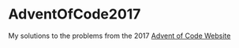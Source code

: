 # AdventOfCode2017
My solutions to the problems from the 2017 [Advent of Code Website](http://adventofcode.com/2017)
